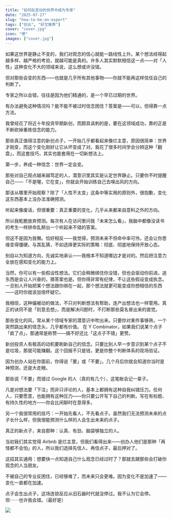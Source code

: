 ```yaml
---
title: "如何在变动的世界中成为专家"
date: "2025-07-27"
slug: "how-to-be-an-expert"
tags: ["创业", "好文推荐"]
cover: "cover.jpg"
icon: "😎"
images: ["cover.jpg"]
---
```

如果这世界是静止不变的，我们对观念的信心就能一路线性上升。某个想法经得起越多样、越严格的考验，就越可能是真的。许多人其实默默相信这一点——对「人性」这种变化不大的领域来说，这么想或许没错。



但对那些会变的东西——也就是几乎所有其他事物——你就不能再这样信任自己的判断了。



专家之所以会错，往往是因为他们精通的，是一个早已过期的世界。



有办法避免这种情况吗？能不能不被过时信念困住？答案是——可以，但得靠一点方法。



我曾经花了将近十年投资早期新创，而颇具讽刺的是，要在这领域成功，靠的正是不断砍掉重练信念的能力。



那些真正值得注意的新创点子，一开始几乎都看起来像烂主意，原因很简单：世界才刚变，而这个变化刚好让它从坏变成了对。我花了很多时间学会分辨这种「翻盘」，而这套技巧，其实也能套用在一切新想法上。



第一步，养成一种信念：世界一定会变。



那些对自己观点越来越笃定的人，潜意识里其实是认定世界静止。只要你不时提醒自己——「不是喔，它在变」，你就会开始训练自己去嗅出风的方向。



那该从哪里开始观察？除了「人性不太变」这条中等实用的原则外，很抱歉，变化这东西基本上没办法准确预测。



听起来像废话，但很重要：真正重要的变化，几乎从来都来自意料之外的方向。



所以我乾脆放弃预测。每次有人在访问里问我「未来怎么看」，我脑中都像没读书的考生一样拼命乱掰出一个听起来不错的答案。



但这不是因为我懒。恰好相反——我觉得，预测未来不但命中率可怜，还会让你思维变得僵硬。与其乱猜，不如选择更实际的策略：彻底、彻底地保持开放心态。



别自以为知道方向，先诚实地承认——我根本不知道哪边才是对的。然后把注意力全放在感知变化的能力上。



当然，你可以有一些假设性想法。它们会稍微绑住你没错，但也会驱动你前进。追东西是会让人兴奋的，猜答案也是。但你得非常有纪律，不让这些假设变成执念。
一旦别人开始把某个想法跟你绑在一起，那个想法就更可能变成你想相信的东西——这时你就该加倍怀疑它。



我相信，这种偏被动的做法，不只对判断想法有帮助，连产出想法也一样管用。真正的诀窍不是「刻意去想」，而是解决问题时，不打断那些莫名冒出来的直觉。



那些变化的风，常从某个领域专家的潜意识中吹出来。只要你对某件事够熟，一个突然跳出来的怪念头，几乎都有价值。
在 Y Combinator，如果我们说某个点子「疯了点」，那通常是称赞——搞不好还比「这点子不错」更赞。



新创投资人有极高的动机要刷新自己的信念。只要比别人早一步意识到某个点子不是垃圾，那就可能赚翻。这个回报不只是钱，更是你整个判断体系的现场验证。



因为创办人站在你面前，你得说「要」或「不要」，几个月后你就会知道你当时是神预测，还是大走眼。



那些说「不要」而错过 Google 的人（真的有几个），这笔帐会记一辈子。



凡是对想法要「下注」而非只评论的人，基本上都拥有这种自我纠错压力。任何人，只要愿意，也能拥有这种压力——你只要公开写下自己的判断。写在有标题、有持久性的地方——你会比闲聊时在意得多。



另一个我很常用的技巧：一开始先看人，不先看点子。虽然我们无法预测未来的点子长什么样，但我很能预测什么样的人会生出未来的点子。



真正的新点子，来自那种：认真、有劲、脑袋够独立的人。



当初我们其实觉得 Airbnb 是烂主意，但我们看得出来——创办人他们是那种「再怪都不会怕」的人，所以我们选择先信人、再信点子，最后押对了。



这招其实通用：想要快一点知道自己什么观念已经过时了？那就去跟那些会打破你观念的人当朋友。



不被自己的专业反困住，已经够难了，而未来只会更难。因为变化不是加速了——变化一直都在加速。



点子会生出点子，这场连锁反应从旧石器时代就没停过。我不认为它会停。
但⋯⋯也许我会错。（最好是）




![](https://prod-files-secure.s3.us-west-2.amazonaws.com/112d0858-5090-4d34-a606-b75eb8d65fd2/46476355-9cf3-4e99-9b7a-3531bc426380/1000202064.png?X-Amz-Algorithm=AWS4-HMAC-SHA256&X-Amz-Content-Sha256=UNSIGNED-PAYLOAD&X-Amz-Credential=ASIAZI2LB466YP2PPAQK%2F20250907%2Fus-west-2%2Fs3%2Faws4_request&X-Amz-Date=20250907T101155Z&X-Amz-Expires=3600&X-Amz-Security-Token=IQoJb3JpZ2luX2VjEDoaCXVzLXdlc3QtMiJIMEYCIQDxFcrqGUBF9Zac5B6pJaWXVxWd8gikRnBpAFWo0gAWqgIhAKlGhJ0ZwGi8fil7TgucqIpd8F8%2FWy0cNZhtgmYH%2FY4CKogECKP%2F%2F%2F%2F%2F%2F%2F%2F%2F%2FwEQABoMNjM3NDIzMTgzODA1IgzDyhuQUSHhun2h9gIq3AP76gKHH1Rw61L%2FGA4uYVaAouzQff06IDbvHHuH48WFD2Kdy4AABKbdM%2F0cIGCJP5Z1doXufUxrcGpY6pt3ApP0qO4ZbvMrIm7tOgcfzza9OMI30jtYbRBvDpHzCLvmcSWgic3FsPM2vHN0XCLqw%2FnGV1EF2BV9qNyislb%2B6oW8%2BsOvfQTtroDy4CMjwSlSwe%2BI7M91ubQhxBvga352jGflCr1ABndwv%2FKQ2tRDS9F4%2BC9XTUhxsEszQtDcuLtwW0L9UZagW8kpbUQLYObT%2BteRNpdwduItguRfvz4JobBflCtAcIbwiL7hTuhzOKc7RdYbCCXxrpSXmw6Z%2FGKtoZZpM3gLxGucam5VNDiUSrYf%2Fo3wYfLZXi7C%2BNEcxuiuxhwAUUx%2BjcY0%2Bpyt%2Baya6ly6N3f6jmifSlTFKpj5k1a23XaCo68QB%2FzM5QyNoR4ZRzsddUTDWXoqdtDgX%2FcmRccs11pOB7PKTJl%2BCqwtHIvG7%2BSguemOGSN%2FTDxcdgOup4ye%2FtxTyf1czd4j6NUHY9ukUQH13%2Bg5YJVYZUI2M4XIKAeFBvQRBbVvVy%2BGkVv0N7WEfE6p8AqCWGfHZE4vlghrPdOi75VCA16mB%2F%2BbMr20GSNc7chrFNWEAu9J%2FzD3q%2FXFBjqkAb6Q2WH%2Bu0kKsu0sD%2FMmCDeH8nN%2FpeaB7YnJOgm0%2BhxHEtv%2Bck%2B%2BlnWkH5Y%2FJ2HrYzvCh4d7NBMUwEcRm3CJqApjDmzBJrJssHTN3UfrgKXV6dQ3JaWGa6z02DDTp5gmVfpOKHbVxDS4sR1zbLXHzeSDfl9zpBUFpJhaSXTREa2zM0ZdwCFlETRRs2AYQD3fTKNFn%2BRatzsL9Z%2Bn9Mr8gZOFhi4q&X-Amz-Signature=b0a4fd181283d34ae0dbe256782fa3c49e77b0d332dc807278110189c234a24d&X-Amz-SignedHeaders=host&x-amz-checksum-mode=ENABLED&x-id=GetObject)

